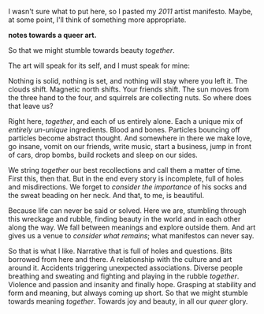 I wasn't sure what to put here,
so I pasted my _2011_ artist manifesto.
Maybe, at some point,
I'll think of something more appropriate.

**notes towards a queer art.**

So that we might stumble towards beauty _together_.

The art will speak for its self, and I must speak for mine:

Nothing is solid, nothing is set, and nothing will stay where you left it. The clouds shift. Magnetic north shifts. Your friends shift. The sun moves from the three hand to the four, and squirrels are collecting nuts. So where does that leave us?

Right here, _together_, and each of us entirely alone. Each a unique mix of _entirely un-unique_ ingredients. Blood and bones. Particles bouncing off particles become abstract thought. And somewhere in there we make love, go insane, vomit on our friends, write music, start a business, jump in front of cars, drop bombs, build rockets and sleep on our sides.

We string _together_ our best recollections and call them a matter of time. First this, then that. But in the end every story is incomplete, full of holes and misdirections. We forget to _consider the importance_ of his socks and the sweat beading on her neck. And that, to me, is beautiful.

Because life can never be said or solved. Here we are, stumbling through this wreckage and rubble, finding beauty in the world and in each other along the way. We fall between meanings and explore outside them. And art gives us a venue to _consider what remains_; what manifestos can never say.

So that is what I like. Narrative that is full of holes and questions. Bits borrowed from here and there. A relationship with the culture and art around it. Accidents triggering unexpected associations. Diverse people breathing and sweating and fighting and playing in the rubble _together_. Violence and passion and insanity and finally hope. Grasping at stability and form and meaning, but always coming up short. So that we might stumble towards meaning _together_. Towards joy and beauty, in all our _queer_ glory.

<style>
  main {
    text-decoration: underline;
    text-decoration-thickness: 1.2ex;
    text-underline-offset: -1ex;
    text-decoration-skip-ink: none;

    p {
      text-shadow: none;
    }

    em {
      display: inline-block;
      text-decoration: underline;
      text-decoration-color: black;
      text-decoration-thickness: inherit;
      text-underline-offset: inherit;
      text-decoration-skip-ink: inherit;
    }
  }
</style>
